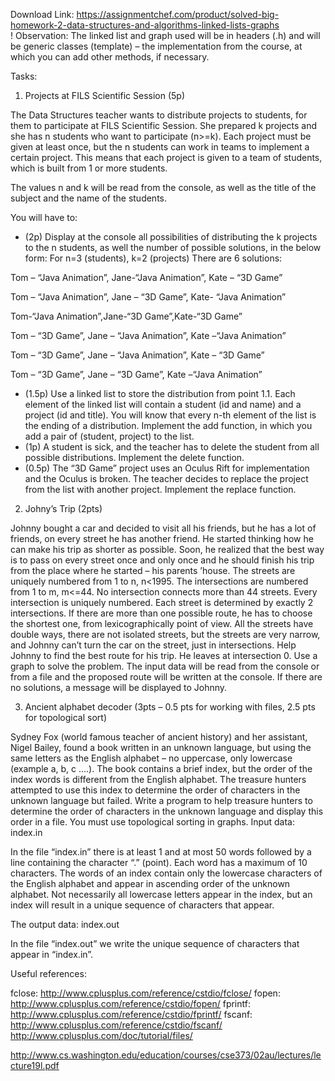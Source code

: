 Download Link: https://assignmentchef.com/product/solved-big-homework-2-data-structures-and-algorithms-linked-lists-graphs
<br>
! Observation: The linked list and graph used will be in headers (.h) and will be generic classes (template) – the implementation from the course, at which you can add other methods, if necessary.




Tasks:

<ol>

 <li>Projects at FILS Scientific Session (5p)</li>

</ol>

The Data Structures teacher wants to distribute projects to students, for them to participate at FILS Scientific Session. She prepared k projects and she has n students who want to participate (n&gt;=k). Each project must be given at least once, but the n students can work in teams to implement a certain project. This means that each project is given to a team of students, which is built from 1 or more students.

The values n and k will be read from the console, as well as the title of the subject and the name of the students.

You will have to:

<ul>

 <li>(2p) Display at the console all possibilities of distributing the k projects to the n students, as well the number of possible solutions, in the below form: For n=3 (students), k=2 (projects) There are 6 solutions:</li>

</ul>

Tom – “Java Animation”, Jane-“Java Animation”, Kate – “3D Game”

Tom – “Java Animation”, Jane – “3D Game”, Kate- “Java Animation”

Tom-“Java Animation”,Jane-“3D Game”,Kate-“3D Game”

Tom – “3D Game”, Jane – “Java Animation”, Kate –“Java Animation”

Tom – “3D Game”, Jane – “Java Animation”, Kate – “3D Game”

Tom – “3D Game”, Jane – “3D Game”, Kate –“Java Animation”

<ul>

 <li>(1.5p) Use a linked list to store the distribution from point 1.1. Each element of the linked list will contain a student (id and name) and a project (id and title). You will know that every n-th element of the list is the ending of a distribution. Implement the add function, in which you add a pair of (student, project) to the list.</li>

 <li>(1p) A student is sick, and the teacher has to delete the student from all possible distributions. Implement the delete function.</li>

 <li>(0.5p) The “3D Game” project uses an Oculus Rift for implementation and the Oculus is broken. The teacher decides to replace the project from the list with another project. Implement the replace function.</li>

</ul>







<ol start="2">

 <li>Johny’s Trip (2pts)</li>

</ol>

Johnny bought a car and decided to visit all his friends, but he has a lot of friends, on every street he has another friend. He started thinking how he can make his trip as shorter as possible. Soon, he realized that the best way is to pass on every street once and only once and he should finish his trip from the place where he started – his parents ’house. The streets are uniquely numbered from 1 to n, n&lt;1995. The intersections are numbered from 1 to m, m&lt;=44.  No intersection connects more than 44 streets. Every intersection is uniquely numbered. Each street is determined by exactly 2 intersections.  If there are more than one possible route, he has to choose the shortest one, from lexicographically point of view. All the streets have double ways, there are not isolated streets, but the streets are very narrow, and Johnny can’t turn the car on the street, just in intersections.   Help Johnny to find the best route for his trip. He leaves at intersection 0. Use a graph to solve the problem. The input data will be read from the console or from a file and the proposed route will be written at the console. If there are no solutions, a message will be displayed to Johnny.




<ol start="3">

 <li>Ancient alphabet decoder (3pts – 0.5 pts for working with files, 2.5 pts for topological sort)</li>

</ol>

Sydney Fox (world famous teacher of ancient history) and her assistant, Nigel Bailey, found a book written in an unknown language, but using the same letters as the English alphabet – no uppercase, only lowercase (example a, b, c ….). The book contains a brief index, but the order of the index words is different from the English alphabet. The treasure hunters attempted to use this index to determine the order of characters in the unknown language but failed. Write a program to help treasure hunters to determine the order of characters in the unknown language and display this order in a file. You must use topological sorting in graphs. Input data: index.in

In the file “index.in” there is at least 1 and at most 50 words followed by a line containing the character “.” (point). Each word has a maximum of 10 characters. The words of an index contain only the lowercase characters of the English alphabet and appear in ascending order of the unknown alphabet. Not necessarily all lowercase letters appear in the index, but an index will result in a unique sequence of characters that appear.

The output data: index.out

In the file “index.out” we write the unique sequence of characters that appear in “index.in”.




Useful references:

fclose: <u>http://www.cplusplus.com/reference/cstdio/fclose/</u> fopen: <u>http://www.cplusplus.com/reference/cstdio/fopen/</u> fprintf: <u>http://www.cplusplus.com/reference/cstdio/fprintf/</u> fscanf: <u>http://www.cplusplus.com/reference/cstdio/fscanf/</u> <u>http://www.cplusplus.com/doc/tutorial/files/</u>

<u>http://www.cs.washington.edu/education/courses/cse373/02au/lectures/lecture19l.pdf</u>





